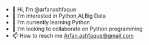 - 👋 Hi, I’m @arfanashfaque
- 👀 I’m interested in Python,AI,Big Data
- 🌱 I’m currently learning Python
- 💞️ I’m looking to collaborate on Python programming
- 📫 How to reach me Arfan.ashfaque@gmail.com

<!---
arfanashfaque/arfanashfaque is a ✨ special ✨ repository because its `README.md` (this file) appears on your GitHub profile.
You can click the Preview link to take a look at your changes.
--->
